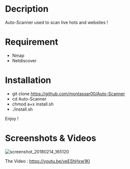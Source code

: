 # Decription

Auto-Scanner used to scan live hots and websites !
# Requirement

* Nmap 
* Netdiscover

# Installation

* git clone https://github.com/montassar00/Auto-Scanner
* cd Auto-Scanner
* chmod a+x install.sh
* ./install.sh

Enjoy !
# Screenshots & Videos 
![screenshot_20180214_165120](https://user-images.githubusercontent.com/17936240/36214899-e255b38c-11aa-11e8-818d-343c23de1013.png)



The Video : https://youtu.be/yeEShHxw1KI

